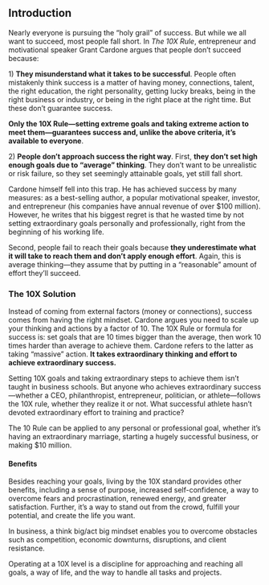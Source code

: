 ## Introduction

Nearly everyone is pursuing the “holy grail” of success. But while we all want to succeed, most people fall short. In _The 10X Rule_, entrepreneur and motivational speaker Grant Cardone argues that people don’t succeed because:

1) **They misunderstand what it takes to be successful**. People often mistakenly think success is a matter of having money, connections, talent, the right education, the right personality, getting lucky breaks, being in the right business or industry, or being in the right place at the right time. But these don’t guarantee success.

**Only the 10X Rule—setting extreme goals and taking extreme action to meet them—guarantees success and, unlike the above criteria, it’s available to everyone**.

2) **People don’t approach success the right way**. First, **they don’t set high enough goals due to “average” thinking**. They don’t want to be unrealistic or risk failure, so they set seemingly attainable goals, yet still fall short.

Cardone himself fell into this trap. He has achieved success by many measures: as a best-selling author, a popular motivational speaker, investor, and entrepreneur (his companies have annual revenue of over $100 million). However, he writes that his biggest regret is that he wasted time by not setting extraordinary goals personally and professionally, right from the beginning of his working life.

Second, people fail to reach their goals because **they underestimate what it will take to reach them and don’t apply enough effort**. Again, this is average thinking—they assume that by putting in a “reasonable” amount of effort they’ll succeed.

### The 10X Solution

Instead of coming from external factors (money or connections), success comes from having the right mindset. Cardone argues you need to scale up your thinking and actions by a factor of 10. The 10X Rule or formula for success is: set goals that are 10 times bigger than the average, then work 10 times harder than average to achieve them. Cardone refers to the latter as taking “massive” action. **It takes extraordinary thinking and effort to achieve extraordinary success.**

Setting 10X goals and taking extraordinary steps to achieve them isn’t taught in business schools. But anyone who achieves extraordinary success—whether a CEO, philanthropist, entrepreneur, politician, or athlete—follows the 10X rule, whether they realize it or not. What successful athlete hasn’t devoted extraordinary effort to training and practice?

The 10 Rule can be applied to any personal or professional goal, whether it’s having an extraordinary marriage, starting a hugely successful business, or making $10 million.

#### Benefits

Besides reaching your goals, living by the 10X standard provides other benefits, including a sense of purpose, increased self-confidence, a way to overcome fears and procrastination, renewed energy, and greater satisfaction. Further, it’s a way to stand out from the crowd, fulfill your potential, and create the life you want.

In business, a think big/act big mindset enables you to overcome obstacles such as competition, economic downturns, disruptions, and client resistance.

Operating at a 10X level is a discipline for approaching and reaching all goals, a way of life, and the way to handle all tasks and projects.

